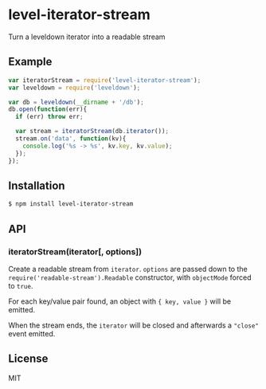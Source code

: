 
# level-iterator-stream

  Turn a leveldown iterator into a readable stream

## Example

```js
var iteratorStream = require('level-iterator-stream');
var leveldown = require('leveldown');

var db = leveldown(__dirname + '/db');
db.open(function(err){
  if (err) throw err;

  var stream = iteratorStream(db.iterator());
  stream.on('data', function(kv){
    console.log('%s -> %s', kv.key, kv.value);
  });
});
```

## Installation

```bash
$ npm install level-iterator-stream
```

## API

### iteratorStream(iterator[, options])

  Create a readable stream from `iterator`. `options` are passed down to the
  `require('readable-stream').Readable` constructor, with `objectMode` forced
  to `true`.

  For each key/value pair found, an object with `{ key, value }` will be
  emitted.

  When the stream ends, the `iterator` will be closed and afterwards a
  `"close"` event emitted.

## License

  MIT

